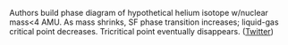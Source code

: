 
Authors build phase diagram of hypothetical helium isotope w/nuclear mass&lt;4 AMU. As mass shrinks, SF phase transition increases; liquid-gas critical point decreases. Tricritical point eventually disappears. ([Twitter](https://twitter.com/JoshuahHeath/status/1268233624614309889))

